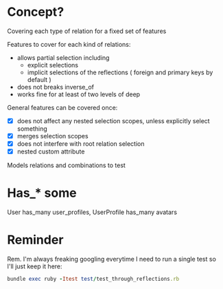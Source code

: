 # Concept?
Covering each type of relation for a fixed set of features

Features to cover for each kind of relations:
- allows partial selection including
  - explicit selections
  - implicit selections of the reflections ( foreign and primary keys by default )
- does not breaks inverse_of
- works fine for at least of two levels of deep 

General features can be covered once:
- [x] does not affect any nested selection scopes, unless explicitly select something
- [x] merges selection scopes
- [x] does not interfere with root relation selection
- [x] nested custom attribute 

Models relations and combinations to test

# Has_* some
User has_many user_profiles, UserProfile has_many avatars

# Reminder
Rem. I'm always freaking googling everytime I need to run a single test so I'll just keep it here:

```ruby
bundle exec ruby -Itest test/test_through_reflections.rb
```

